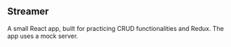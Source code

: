 ## Streamer

A small React app, built for practicing CRUD functionalities and Redux. The app uses a mock server.
